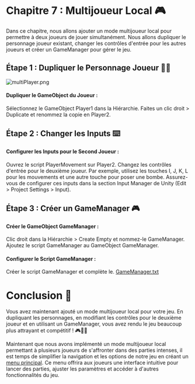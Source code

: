 # Chapitre 7 : Multijoueur Local 🎮
Dans ce chapitre, nous allons ajouter un mode multijoueur local pour permettre à deux joueurs de jouer simultanément. Nous allons dupliquer le personnage joueur existant, changer les contrôles d'entrée pour les autres joueurs et créer un GameManager pour gérer le jeu.

## Étape 1 : Dupliquer le Personnage Joueur 👾👾

![multiPlayer.png](Images/multiPlayer.png)

#### Dupliquer le GameObject du Joueur :
Sélectionnez le GameObject Player1 dans la Hiérarchie.
Faites un clic droit > Duplicate et renommez la copie en Player2.

## Étape 2 : Changer les Inputs ⌨️

#### Configurer les Inputs pour le Second Joueur :
Ouvrez le script PlayerMovement sur Player2.
Changez les contrôles d'entrée pour le deuxième joueur. Par exemple, utilisez les touches I, J, K, L pour les mouvements et une autre touche pour poser une bombe.
Assurez-vous de configurer ces inputs dans la section Input Manager de Unity (Edit > Project Settings > Input).

## Étape 3 : Créer un GameManager 🎮

#### Créer le GameObject GameManager :
Clic droit dans la Hiérarchie > Create Empty et nommez-le GameManager.
Ajoutez le script GameManager au GameObject GameManager.

#### Configurer le Script GameManager :
Créer le script GameManager et complète le. [GameManager.txt](https://github.com/user-attachments/files/16763076/GameManager.txt)

# Conclusion 🌟

Vous avez maintenant ajouté un mode multijoueur local pour votre jeu. En dupliquant les personnages, en modifiant les contrôles pour le deuxième joueur et en utilisant un GameManager, vous avez rendu le jeu beaucoup plus attrayant et compétitif ! 🎮👾👾

Maintenant que nous avons implémenté un mode multijoueur local permettant à plusieurs joueurs de s'affronter dans des parties intenses, il est temps de simplifier la navigation et les options de notre jeu en créant un [menu principal](https://github.com/g404-code-gaming/Bomberman2D/blob/main/Création-Du-Jeu/8.InterfaceEtMenu.md). Ce menu offrira aux joueurs une interface intuitive pour lancer des parties, ajuster les paramètres et accéder à d'autres fonctionnalités du jeu.


